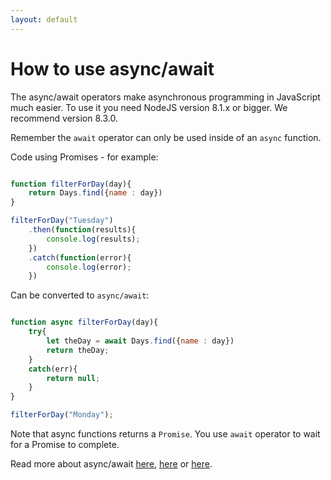 ```yaml
---
layout: default
---
```


# How to use async/await

The async/await operators make asynchronous programming in JavaScript much easier. To use it you need NodeJS version 8.1.x or bigger. We recommend version 8.3.0.

Remember the `await` operator can only be used inside of an `async` function.

Code using Promises - for example:

```javascript

function filterForDay(day){
    return Days.find({name : day})
}

filterForDay("Tuesday")
    .then(function(results){
        console.log(results);
    })
    .catch(function(error){
        console.log(error);
    })
```

Can be converted to `async/await`:

```javascript

function async filterForDay(day){
    try{
        let theDay = await Days.find({name : day})
        return theDay;
    }
    catch(err){
        return null;
    }
}

filterForDay("Monday");
```

Note that async functions returns a `Promise`. You use `await` operator to wait for a Promise to complete.

Read more about async/await [here](https://certsimple.com/blog/javascript-equals-async-await), [here](http://rossboucher.com/await/#/) or [here](https://pouchdb.com/2015/03/05/taming-the-async-beast-with-es7.html).
